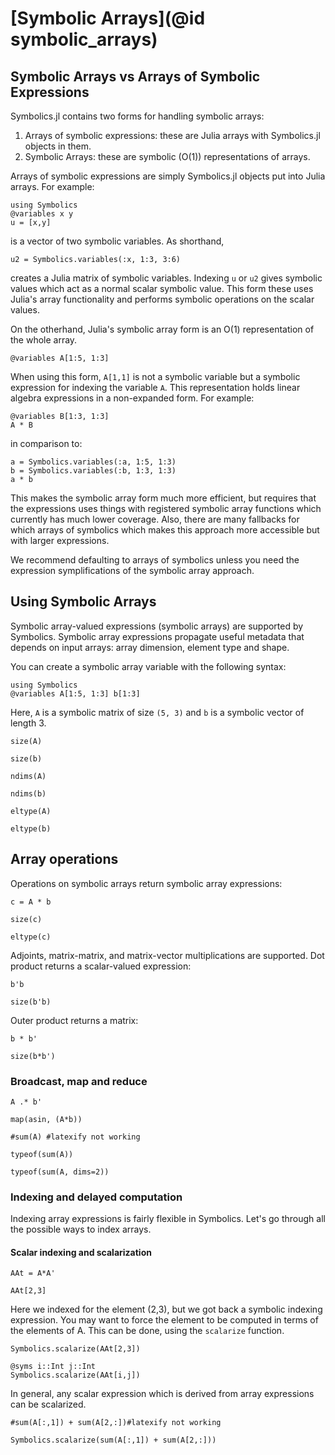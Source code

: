 # [Symbolic Arrays](@id symbolic_arrays)

## Symbolic Arrays vs Arrays of Symbolic Expressions

Symbolics.jl contains two forms for handling symbolic arrays:

1. Arrays of symbolic expressions: these are Julia arrays with Symbolics.jl objects in them.
2. Symbolic Arrays: these are symbolic (O(1)) representations of arrays.

Arrays of symbolic expressions are simply Symbolics.jl objects put into Julia arrays. For
example:

```@example arrays
using Symbolics
@variables x y
u = [x,y]
```

is a vector of two symbolic variables. As shorthand,

```@example arrays
u2 = Symbolics.variables(:x, 1:3, 3:6)
```

creates a Julia matrix of symbolic variables. Indexing `u` or `u2` gives symbolic values
which act as a normal scalar symbolic value. This form these uses Julia's array functionality
and performs symbolic operations on the scalar values.

On the otherhand, Julia's symbolic array form is an O(1) representation of the whole array.

```@example arrays
@variables A[1:5, 1:3]
```

When using this form, `A[1,1]` is not a symbolic variable but a symbolic expression for
indexing the variable `A`. This representation holds linear algebra expressions in a
non-expanded form. For example:

```@example arrays
@variables B[1:3, 1:3]
A * B
```

in comparison to:

```@example arrays
a = Symbolics.variables(:a, 1:5, 1:3)
b = Symbolics.variables(:b, 1:3, 1:3)
a * b
```

This makes the symbolic array form much more efficient, but requires that the expressions
uses things with registered symbolic array functions which currently has much lower coverage.
Also, there are many fallbacks for which arrays of symbolics which makes this approach
more accessible but with larger expressions.

We recommend defaulting to arrays of symbolics unless you need the expression symplifications
of the symbolic array approach.

## Using Symbolic Arrays

Symbolic array-valued expressions (symbolic arrays) are supported by Symbolics. Symbolic array expressions propagate useful metadata that depends on input arrays: array dimension, element type and shape.

You can create a symbolic array variable with the following syntax:

```@example arrays
using Symbolics
@variables A[1:5, 1:3] b[1:3]
```

Here, `A` is a symbolic matrix of size `(5, 3)` and `b` is a symbolic vector of length 3.

```@example arrays
size(A)
```
```@example arrays
size(b)
```
```@example arrays
ndims(A)
```
```@example arrays
ndims(b)
```
```@example arrays
eltype(A)
```
```@example arrays
eltype(b)
```

## Array operations

Operations on symbolic arrays return symbolic array expressions:

```@example arrays
c = A * b
```
```@example arrays
size(c)
```
```@example arrays
eltype(c)
```

Adjoints, matrix-matrix, and matrix-vector multiplications are supported. Dot product returns a scalar-valued expression:

```@example arrays
b'b
```
```@example arrays
size(b'b)
```

Outer product returns a matrix:

```@example arrays
b * b'
```
```@example arrays
size(b*b')
```

### Broadcast, map and reduce


```@example arrays
A .* b'
```
```@example arrays
map(asin, (A*b))
```
```@example arrays
#sum(A) #latexify not working
```
```@example arrays
typeof(sum(A))
```
```@example arrays
typeof(sum(A, dims=2))
```

### Indexing and delayed computation

Indexing array expressions is fairly flexible in Symbolics. Let's go through all the possible ways to index arrays.

#### Scalar indexing and scalarization

```@example arrays
AAt = A*A'
```
```@example arrays
AAt[2,3]
```

Here we indexed for the element (2,3), but we got back a symbolic indexing expression. You may want to force the element to be computed in terms of the elements of A. This can be done, using the `scalarize` function.

```@example arrays
Symbolics.scalarize(AAt[2,3])
```
```@example arrays
@syms i::Int j::Int
Symbolics.scalarize(AAt[i,j])
```

In general, any scalar expression which is derived from array expressions can be scalarized.

```@example arrays
#sum(A[:,1]) + sum(A[2,:])#latexify not working
```
```@example arrays
Symbolics.scalarize(sum(A[:,1]) + sum(A[2,:]))
```
